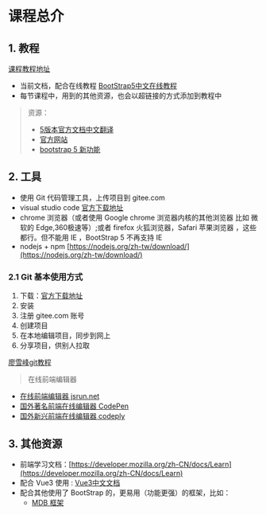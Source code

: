 # 课程总介

## 1. 教程

[课程教程地址](https://gitee.com/chutianshu1981/xyz-s-free-course-for-full-stack-web-dev/)

* 当前文档，配合在线教程 [BootStrap5中文在线教程](https://www.orchome.com/bootstrap5/index)  
* 每节课程中，用到的其他资源，也会以超链接的方式添加到教程中  

> 资源：  
> * [5版本官方文档中文翻译](https://v5.bootcss.com/docs/getting-started/introduction/)  
> * [官方网站](https://getbootstrap.com/)  
> * [bootstrap 5 新功能](https://zhongguo.eskere.club/bootstrap-5%E4%B8%AD%E9%9C%80%E8%A6%81%E6%B3%A8%E6%84%8F%E7%9A%847%E4%B8%AA%E6%96%B0%E5%8A%9F%E8%83%BD/2021-04-21/)

## 2. 工具

* 使用 Git 代码管理工具，上传项目到 gitee.com 
* visual studio code [官方下载地址](https://visualstudio.microsoft.com/zh-hant/downloads/)
* chrome 浏览器（或者使用 Google chrome 浏览器内核的其他浏览器 比如 微软的 Edge,360极速等）;或者 firefox 火狐浏览器，Safari 苹果浏览器 ，这些都行。但不能用 IE ，BootStrap 5 不再支持 IE
* nodejs + npm [https://nodejs.org/zh-tw/download/](https://nodejs.org/zh-tw/download/)

### 2.1 Git 基本使用方式

1. 下载：[官方下载地址](https://git-scm.com/downloads)
2. 安装
3. 注册 gitee.com 账号
4. 创建项目
5. 在本地编辑项目，同步到网上
6. 分享项目，供别人拉取

[廖雪峰git教程](https://www.liaoxuefeng.com/wiki/896043488029600)

> 在线前端编辑器
* [在线前端编辑器 jsrun.net](http://jsrun.net/)
* [国外著名前端在线编辑器 CodePen](https://codepen.io/pen/)
* [国外新兴前端在线编辑器 codeply](https://www.codeply.com/p)

## 3. 其他资源

* 前端学习文档：[https://developer.mozilla.org/zh-CN/docs/Learn](https://developer.mozilla.org/zh-CN/docs/Learn)
* 配合 Vue3 使用 : [Vue3中文文档](https://vue3js.cn/docs/zh/guide/introduction.html)
* 配合其他使用了 BootStrap 的，更易用（功能更强）的框架，比如：
  * [MDB 框架](https://mdbootstrap.com/cn/docs/standard/)